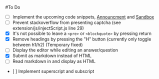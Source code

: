 #To Do

- [ ] Implement the upcoming code snippets, [Announcment](http://meta.stackoverflow.com/questions/269753/feedback-requested-runnable-code-snippets-in-questions-and-answers) and [Sandbox](http://meta.stackoverflow.com/questions/269754/stack-snippets-sandbox-try-it-out-here)
- [ ] Prevent stackoverflow from presenting captcha (see extension/js/injectScript.js line 29)
- [x] It's not possible to leave a `<pre>` or `<blockquote>` by pressing return
- [x] Remove headings by pressing the "H" button (currently only toggle between h1/h2) (Temporary fixed)
- [ ] Display the editor while editing an answer/question
- [x] Submit as markdown instead of HTML
- [ ] Read markdown in and display as HTML
- [ ] Implement superscript and subscript